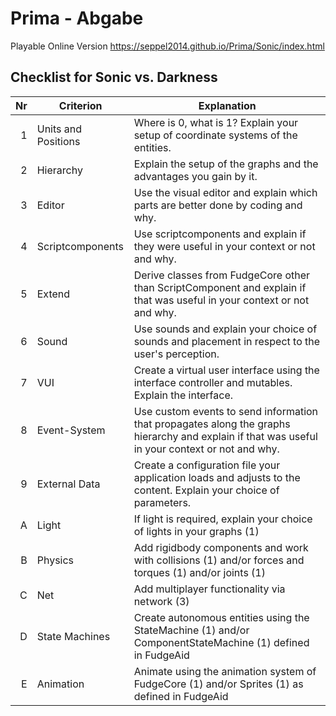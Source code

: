 # Prima - Abgabe


Playable Online Version
https://seppel2014.github.io/Prima/Sonic/index.html


## Checklist for Sonic vs. Darkness

| Nr | Criterion           | Explanation                                                                                                                                     |
|---:|---------------------|-------------------------------------------------------------------------------------------------------------------------------------------------|
|  1 | Units and Positions | Where is 0, what is 1? Explain your setup of coordinate systems of the entities.                                                                |
|  2 | Hierarchy           | Explain the setup of the graphs and the advantages you gain by it.                                                                              |
|  3 | Editor              | Use the visual editor and explain which parts are better done by coding and why.                                                                |
|  4 | Scriptcomponents    | Use scriptcomponents and explain if they were useful in your context or not and why.                                                            |
|  5 | Extend              | Derive classes from FudgeCore other than ScriptComponent and explain if that was useful in your context or not and why.                         |
|  6 | Sound               | Use sounds and explain your choice of sounds and placement in respect to the user's perception.                                                 |
|  7 | VUI                 | Create a virtual user interface using the interface controller and mutables. Explain the interface.                                             |
|  8 | Event-System        | Use custom events to send information that propagates along the graphs hierarchy and explain if that was useful in your context or not and why. |
|  9 | External Data       | Create a configuration file your application loads and adjusts to the content. Explain your choice of parameters.                               |
|  A | Light               | If light is required, explain your choice of lights in your graphs (1)                                                                          |
|  B | Physics             | Add rigidbody components and work with collisions (1) and/or forces and torques (1) and/or joints (1)                                           |
|  C | Net                 | Add multiplayer functionality via network (3)                                                                                                   |
|  D | State Machines      | Create autonomous entities using the StateMachine (1) and/or ComponentStateMachine (1) defined in FudgeAid                                      |
|  E | Animation           | Animate using the animation system of FudgeCore (1) and/or Sprites (1) as defined in FudgeAid                                                   |
